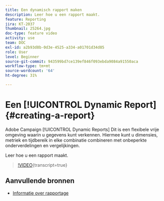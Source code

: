 ```yaml
---
title: Een dynamisch rapport maken
description: Leer hoe u een rapport maakt.
feature: Reporting
jira: KT-2037
thumbnail: 25264.jpg
doc-type: feature video
activity: use
team: DOC
exl-id: a2b93d8b-0d3e-4525-a334-a01701d34d85
role: User
level: Beginner
source-git-commit: 943599bd7ce139ef846f093ebda9084a91550aca
workflow-type: tm+mt
source-wordcount: '64'
ht-degree: 31%

---
```


# Een [!UICONTROL Dynamic Report]{#creating-a-report}

Adobe Campaign [!UICONTROL Dynamic Reports] Dit is een flexibele vrije omgeving waarin u gegevens kunt verkennen. Hiermee kunt u dimensies, metriek en tijdbereik in elke combinatie combineren met onbeperkte onderverdelingen en vergelijkingen.

Leer hoe u een rapport maakt.

>[!VIDEO](https://video.tv.adobe.com/v/25264/?learn=on){transcript=true}

## Aanvullende bronnen

* [Informatie over rapportage](https://experienceleague.adobe.com/docs/campaign-standard/using/reporting/about-reporting/about-dynamic-reports.html?lang=nl-NL)
